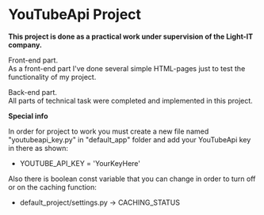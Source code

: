 # YouTubeApi Project

**This project is done as a practical work under supervision of the Light-IT company.**

Front-end part.<br>
As a front-end part I've done several simple HTML-pages just to test the functionality of my project.

Back-end part.<br>
All parts of technical task were completed and implemented in this project.

**Special info**

In order for project to work you must create a new file named "youtubeapi_key.py" in "default_app" folder and add your YouTubeApi key in there as shown:
 * YOUTUBE_API_KEY = 'YourKeyHere'

Also there is boolean const variable that you can change in order to turn off or on the caching function:
 * default_project/settings.py -> CACHING_STATUS
